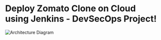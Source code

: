 # Deploy Zomato Clone on Cloud using Jenkins - DevSecOps Project!
![Architecture Diagram](https://github.com/TusharGadhave/Zomato-Clone-DevSecOps-/blob/main/zomato.png)




